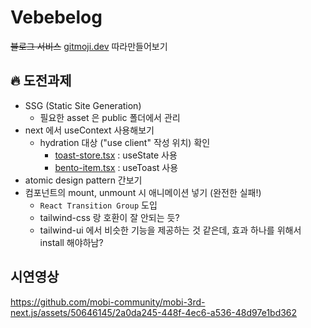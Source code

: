 # Vebebelog

~~블로그 서비스~~ [gitmoji.dev](https://gitmoji.dev/) 따라만들어보기

## 🔥 도전과제
- SSG (Static Site Generation)
  - 필요한 asset 은 public 폴더에서 관리
- next 에서 useContext 사용해보기
  - hydration 대상 ("use client" 작성 위치) 확인
    - [toast-store.tsx](https://github.com/mobi-community/mobi-3rd-next.js/blob/Pair1-Jeff/task7/vebebelog/context/toast-store.tsx) : useState 사용
    - [bento-item.tsx](https://github.com/mobi-community/mobi-3rd-next.js/blob/Pair1-Jeff/task7/vebebelog/components/molecule/bento-item.tsx) : useToast 사용
- atomic design pattern 간보기
- 컴포넌트의 mount, unmount 시 애니메이션 넣기 (완전한 실패!)
  - `React Transition Group` 도입
  - tailwind-css 랑 호환이 잘 안되는 듯?
  - tailwind-ui 에서 비슷한 기능을 제공하는 것 같은데, 효과 하나를 위해서 install 해야하남?



## 시연영상

https://github.com/mobi-community/mobi-3rd-next.js/assets/50646145/2a0da245-448f-4ec6-a536-48d97e1bd362

